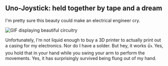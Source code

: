 ## Uno-Joystick: held together by tape and a dream
I'm pretty sure this beauty could make an electrical engineer cry. 

![GIF displaying beautiful circuitry](https://github.com/James-Lian/botw-exercise-simulator/blob/main/assets/Uno-joystick.gif)

Unfortunately, I'm not liquid enough to buy a 3D printer to actually print out a casing for my electronics. Nor do I have a solder. But hey, it works 👍. Yes, you hold that in your hand while you swing your arm to perform the movements. Yes, it has surprisingly survived being flung out of my hand.
